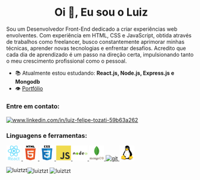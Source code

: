 <h1 align="center">Oi 👋, Eu sou o Luiz</h1>
<p>Sou um Desenvolvedor Front-End dedicado a criar experiências web envolventes. Com experiência em HTML, CSS e JavaScript, obtida através de trabalhos como freelancer, busco constantemente aprimorar minhas técnicas, aprender novas tecnologias e enfrentar desafios. Acredito que cada dia de aprendizado é um passo na direção certa, impulsionando tanto o meu crescimento profissional como o pessoal.</p>

- 📚 Atualmente estou estudando: **React.js, Node.js, Express.js e Mongodb**
- 👁️ <a href="https://luiztozati-portfolio.vercel.app/">Portfólio</a>

<h3 align="left">Entre em contato:</h3>
<p align="left">
<a href="https://linkedin.com/in/www.linkedin.com/in/luiz-felipe-tozati-59b63a262" target="blank"><img align="center" src="https://raw.githubusercontent.com/rahuldkjain/github-profile-readme-generator/master/src/images/icons/Social/linked-in-alt.svg" alt="www.linkedin.com/in/luiz-felipe-tozati-59b63a262" height="30" width="40" /></a>
</p>

<h3 align="left">Linguagens e ferramentas:</h3>
<p align="left"> </a> <a href="https://reactjs.org/" target="_blank" rel="noreferrer"> <img src="https://raw.githubusercontent.com/devicons/devicon/master/icons/react/react-original-wordmark.svg" alt="react" width="40" height="40"/> <a href="https://www.w3.org/html/" target="_blank" rel="noreferrer"> <img src="https://raw.githubusercontent.com/devicons/devicon/master/icons/html5/html5-original-wordmark.svg" alt="html5" width="40" height="40"/> </a> <a href="https://www.w3schools.com/css/" target="_blank" rel="noreferrer"> <img src="https://raw.githubusercontent.com/devicons/devicon/master/icons/css3/css3-original-wordmark.svg" alt="css3" width="40" height="40"/> </a>  <a href="https://developer.mozilla.org/en-US/docs/Web/JavaScript" target="_blank" rel="noreferrer"> <img src="https://raw.githubusercontent.com/devicons/devicon/master/icons/javascript/javascript-original.svg" alt="javascript" width="40" height="40"/> </a> <a href="https://nodejs.org" target="_blank" rel="noreferrer"> <img src="https://raw.githubusercontent.com/devicons/devicon/master/icons/nodejs/nodejs-original-wordmark.svg" alt="nodejs" width="40" height="40"/>  <a href="https://www.mongodb.com/" target="_blank" rel="noreferrer"> <img src="https://raw.githubusercontent.com/devicons/devicon/master/icons/mongodb/mongodb-original-wordmark.svg" alt="mongodb" width="40" height="40"/> </a> <a href="https://git-scm.com/" target="_blank" rel="noreferrer"> <img src="https://www.vectorlogo.zone/logos/git-scm/git-scm-icon.svg" alt="git" width="40" height="40"/> </a> <a href="https://www.linux.org/" target="_blank" rel="noreferrer"> <img src="https://raw.githubusercontent.com/devicons/devicon/master/icons/linux/linux-original.svg" alt="linux" width="40" height="40"/> </a> </p>


<img align="center" src="https://github-readme-streak-stats.herokuapp.com/?user=luiztzt&" alt="luiztzt" />
<img align="center" src="https://github-readme-stats.vercel.app/api?username=luiztzt&show_icons=true&locale=en" alt="luiztzt" />
<img align="left" src="https://github-readme-stats.vercel.app/api/top-langs?username=luiztzt&show_icons=true&locale=en&layout=compact" alt="luiztzt" />
